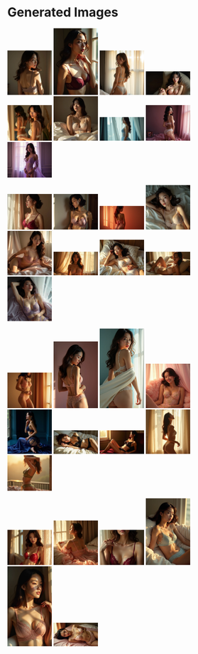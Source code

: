 # Generated Images



<img src="2025_07_26_01.webp" width="100"/> <img src="2025_07_26_02.webp" width="100"/> <img src="2025_07_26_03.webp" width="100"/> <img src="2025_07_26_04.webp" width="100"/> <img src="2025_07_26_05.webp" width="100"/> <img src="2025_07_26_06.webp" width="100"/> <img src="2025_07_26_07.webp" width="100"/> <img src="2025_07_26_08.webp" width="100"/> <img src="2025_07_26_09.webp" width="100"/>

<img src="2025_07_26_10.webp" width="100"/> <img src="2025_07_26_11.webp" width="100"/> <img src="2025_07_26_12.webp" width="100"/> <img src="2025_07_26_13.webp" width="100"/> <img src="2025_07_26_14.webp" width="100"/> <img src="2025_07_26_15.webp" width="100"/> <img src="2025_07_26_16.webp" width="100"/> <img src="2025_07_26_17.webp" width="100"/> <img src="2025_07_26_18.webp" width="100"/>

<img src="2025_07_26_19.webp" width="100"/> <img src="2025_07_26_20.webp" width="100"/> <img src="2025_07_26_21.webp" width="100"/> <img src="2025_07_26_22.webp" width="100"/> <img src="2025_07_26_23.webp" width="100"/> <img src="2025_07_26_24.webp" width="100"/> <img src="2025_07_26_25.webp" width="100"/> <img src="2025_07_26_26.webp" width="100"/> <img src="2025_07_26_27.webp" width="100"/>

<img src="2025_07_26_28.webp" width="100"/> <img src="2025_07_26_29.webp" width="100"/> <img src="2025_07_26_30.webp" width="100"/> <img src="2025_07_26_31.webp" width="100"/> <img src="2025_07_26_32.webp" width="100"/> <img src="2025_07_26_33.webp" width="100"/>